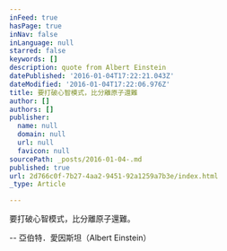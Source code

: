 ```yaml
---
inFeed: true
hasPage: true
inNav: false
inLanguage: null
starred: false
keywords: []
description: quote from Albert Einstein
datePublished: '2016-01-04T17:22:21.043Z'
dateModified: '2016-01-04T17:22:06.976Z'
title: 要打破心智模式，比分離原子還難
author: []
authors: []
publisher:
  name: null
  domain: null
  url: null
  favicon: null
sourcePath: _posts/2016-01-04-.md
published: true
url: 2d766c0f-7b27-4aa2-9451-92a1259a7b3e/index.html
_type: Article

---
```

要打破心智模式，比分離原子還難。

-- 亞伯特．愛因斯坦（Albert Einstein）